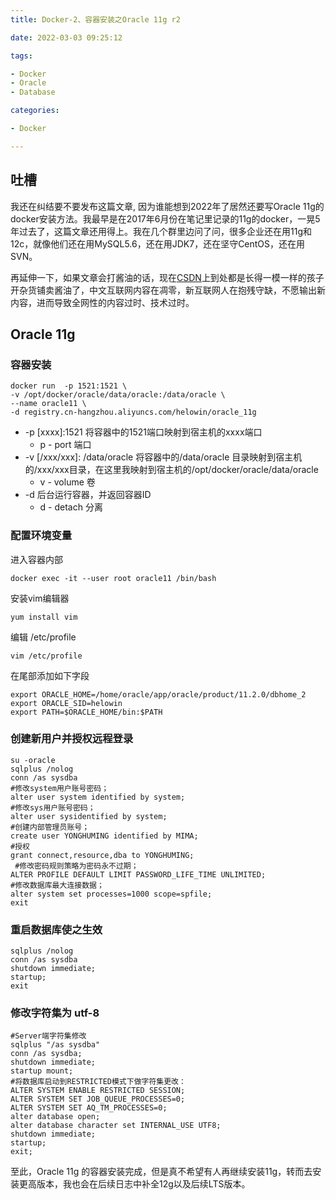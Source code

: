 ```yaml
---
title: Docker-2、容器安装之Oracle 11g r2

date: 2022-03-03 09:25:12

tags:

- Docker
- Oracle
- Database

categories:

- Docker

---
```


## 吐槽

我还在纠结要不要发布这篇文章, 因为谁能想到2022年了居然还要写Oracle
11g的docker安装方法。我最早是在2017年6月份在笔记里记录的11g的docker，一晃5年过去了，这篇文章还用得上。我在几个群里边问了问，很多企业还在用11g和12c，就像他们还在用MySQL5.6，还在用JDK7，还在坚守CentOS，还在用SVN。

再延伸一下，如果文章会打酱油的话，现在[CSDN](/hexo/img/bazinga.gif)上到处都是长得一模一样的孩子开杂货铺卖酱油了，中文互联网内容在凋零，新互联网人在抱残守缺，不愿输出新内容，进而导致全网性的内容过时、技术过时。

## Oracle 11g

### 容器安装

```shell
docker run  -p 1521:1521 \
-v /opt/docker/oracle/data/oracle:/data/oracle \
--name oracle11 \
-d registry.cn-hangzhou.aliyuncs.com/helowin/oracle_11g
```

- -p [xxxx]:1521 将容器中的1521端口映射到宿主机的xxxx端口
    - p - port 端口
- -v [/xxx/xxx]: /data/oracle 将容器中的/data/oracle 目录映射到宿主机的/xxx/xxx目录，在这里我映射到宿主机的/opt/docker/oracle/data/oracle
    - v - volume 卷
- -d 后台运行容器，并返回容器ID
    - d - detach 分离

### 配置环境变量

进入容器内部

```shell
docker exec -it --user root oracle11 /bin/bash
```

安装vim编辑器

```shell
yum install vim
```

编辑 /etc/profile

```shell
vim /etc/profile
```

在尾部添加如下字段

```shell
export ORACLE_HOME=/home/oracle/app/oracle/product/11.2.0/dbhome_2
export ORACLE_SID=helowin
export PATH=$ORACLE_HOME/bin:$PATH
```

### 创建新用户并授权远程登录

```shell
su -oracle
sqlplus /nolog
conn /as sysdba
#修改system用户账号密码；
alter user system identified by system;
#修改sys用户账号密码；
alter user sysidentified by system;
#创建内部管理员账号；
create user YONGHUMING identified by MIMA; 
#授权
grant connect,resource,dba to YONGHUMING;  
 #修改密码规则策略为密码永不过期；
ALTER PROFILE DEFAULT LIMIT PASSWORD_LIFE_TIME UNLIMITED;
#修改数据库最大连接数据；
alter system set processes=1000 scope=spfile; 
exit

```

### 重启数据库使之生效

```shell
sqlplus /nolog
conn /as sysdba
shutdown immediate;
startup;
exit
```

### 修改字符集为 utf-8

```shell
#Server端字符集修改
sqlplus "/as sysdba"
conn /as sysdba;
shutdown immediate;
startup mount;
#将数据库启动到RESTRICTED模式下做字符集更改：
ALTER SYSTEM ENABLE RESTRICTED SESSION;
ALTER SYSTEM SET JOB_QUEUE_PROCESSES=0;
ALTER SYSTEM SET AQ_TM_PROCESSES=0;
alter database open;
alter database character set INTERNAL_USE UTF8;
shutdown immediate;
startup;
exit;
```

至此，Oracle 11g 的容器安装完成，但是真不希望有人再继续安装11g，转而去安装更高版本，我也会在后续日志中补全12g以及后续LTS版本。
